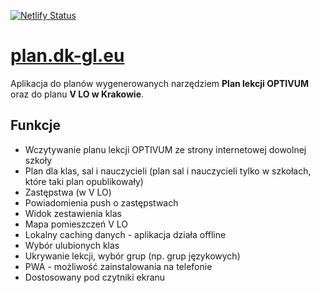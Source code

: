 [![Netlify Status](https://api.netlify.com/api/v1/badges/9145551f-c1f3-41d3-aadd-23ec71a4f592/deploy-status)](https://app.netlify.com/sites/dk-timetable/deploys)

# [plan.dk-gl.eu](https://plan.dk-gl.eu)
Aplikacja do planów wygenerowanych narzędziem **Plan lekcji OPTIVUM** oraz do planu **V LO w Krakowie**.

## Funkcje
- Wczytywanie planu lekcji OPTIVUM ze strony internetowej dowolnej szkoły
- Plan dla klas, sal i nauczycieli (plan sal i nauczycieli tylko w szkołach, które taki plan opublikowały)
- Zastępstwa (w V LO)
- Powiadomienia push o zastępstwach
- Widok zestawienia klas
- Mapa pomieszczeń V LO
- Lokalny caching danych - aplikacja działa offline
- Wybór ulubionych klas
- Ukrywanie lekcji, wybór grup (np. grup językowych)
- PWA - możliwość zainstalowania na telefonie
- Dostosowany pod czytniki ekranu
